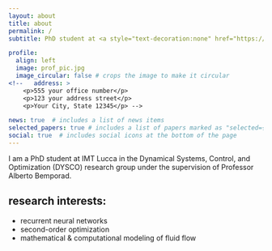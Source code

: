 ```yaml
---
layout: about
title: about
permalink: /
subtitle: PhD student at <a style="text-decoration:none" href="https://www.imtlucca.it/en/adeyemi.adeoye" target="_blank">IMT Lucca</a>

profile:
  align: left
  image: prof_pic.jpg
  image_circular: false # crops the image to make it circular
<!--   address: >
    <p>555 your office number</p>
    <p>123 your address street</p>
    <p>Your City, State 12345</p> -->

news: true  # includes a list of news items
selected_papers: true # includes a list of papers marked as "selected={true}"
social: true  # includes social icons at the bottom of the page
---
```


I am a PhD student at <a style="text-decoration:none" href="https://www.imtlucca.it/en" target="_blank">IMT Lucca</a> in the Dynamical Systems, Control, and Optimization (<a style="text-decoration:none" href="http://dysco.imtlucca.it/" target="_blank">DYSCO</a>) research group under the supervision of Professor <a style="text-decoration:none" href="http://cse.lab.imtlucca.it/~bemporad/" target="_blank">Alberto Bemporad</a>.

research interests:
---
- recurrent neural networks
- second-order optimization
- mathematical & computational modeling of fluid flow
